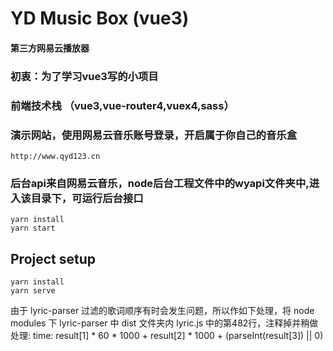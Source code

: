 # YD Music Box (vue3)

#### 第三方网易云播放器

### 初衷：为了学习vue3写的小项目
### 前端技术栈 （vue3,vue-router4,vuex4,sass）

### 演示网站，使用网易云音乐账号登录，开启属于你自己的音乐盒
```
http://www.qyd123.cn
```

### 后台api来自网易云音乐，node后台工程文件中的wyapi文件夹中,进入该目录下，可运行后台接口
```
yarn install
yarn start
```

## Project setup
```
yarn install
yarn serve
```

<!-- node modules -->
由于 lyric-parser 过滤的歌词顺序有时会发生问题，所以作如下处理，将 node modules 下 lyric-parser 中 dist 文件夹内 lyric.js 中的第482行，注释掉并稍做处理:
time: result[1] * 60 * 1000 + result[2] * 1000 + (parseInt(result[3]) || 0)
